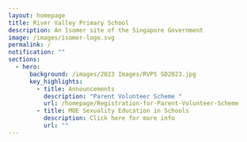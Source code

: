 ```yaml
---
layout: homepage
title: River Valley Primary School
description: An Isomer site of the Singapore Government
image: /images/isomer-logo.svg
permalink: /
notification: ""
sections:
  - hero:
      background: /images/2023 Images/RVPS SD2023.jpg
      key_highlights:
        - title: Announcements
          description: "Parent Volunteer Scheme "
          url: /homepage/Registration-for-Parent-Volunteer-Scheme
        - title: MOE Sexuality Education in Schools
          description: Click here for more info
          url: ""
---
```

